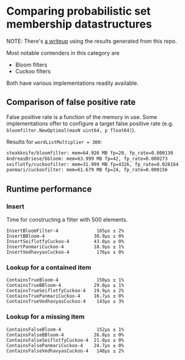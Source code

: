 # Comparing probabilistic set membership datastructures

NOTE: There's [a writeup](https://panmari.github.io/2020/10/09/probabilistic-filter-golang.html) using the results generated from this repo.

Most notable contenders in this category are

* Bloom filters
* Cuckoo filters

Both have various implementations readily available.

## Comparison of false positive rate

False positive rate is a function of the memory in use. Some implementations
offer to configure a target false positive rate (e.g. `bloomfilter.NewOptimal(maxN uint64, p float64)`).

Results for `wordListMultiplier = 300`:

```bash
steakknife/bloomfilter: mem=64.926 MB fp=20, fp_rate=0.000130
AndreasBriese/bbloom: mem=63.999 MB fp=42, fp_rate=0.000273
seiflotfy/cuckoofilter: mem=31.999 MB fp=4326, fp_rate=0.028164
panmari/cuckoofilter: mem=61.679 MB fp=24, fp_rate=0.000156
```

## Runtime performance

### Insert

Time for constructing a filter with 500 elements.

```
InsertBloomFilter-4              165µs ± 2%
InsertBBloom-4                  30.9µs ± 0%
InsertSeiflotfyCuckoo-4         43.0µs ± 0%
InsertPanmariCuckoo-4           18.9µs ± 1%
InsertVedhavyasCuckoo-4          176µs ± 0%
```

### Lookup for a contained item

```
ContainsTrueBloom-4              150µs ± 1%
ContainsTrueBBloom-4            29.0µs ± 1%
ContainsTrueSeiflotfyCuckoo-4   19.9µs ± 2%
ContainsTruePanmariCuckoo-4     16.7µs ± 0%
ContainsTrueVedhavyasCuckoo-4    143µs ± 3%
```

### Lookup for a missing item

```
ContainsFalseBloom-4             152µs ± 1%
ContainsFalseBBloom-4           26.8µs ± 0%
ContainsFalseSeiflotfyCuckoo-4  21.0µs ± 0%
ContainsFalsePanmariCuckoo-4    24.7µs ± 0%
ContainsFalseVedhavyasCuckoo-4   148µs ± 2%
```